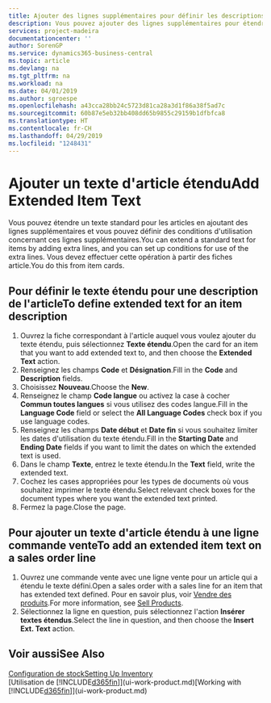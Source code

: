 ```yaml
---
title: Ajouter des lignes supplémentaires pour définir les descriptions d'article étendues | Microsoft Docs
description: Vous pouvez ajouter des lignes supplémentaires pour étendre le texte standard qui décrit un article.
services: project-madeira
documentationcenter: ''
author: SorenGP
ms.service: dynamics365-business-central
ms.topic: article
ms.devlang: na
ms.tgt_pltfrm: na
ms.workload: na
ms.date: 04/01/2019
ms.author: sgroespe
ms.openlocfilehash: a43cca28bb24c5723d81ca28a3d1f86a38f5ad7c
ms.sourcegitcommit: 60b87e5eb32bb408dd65b9855c29159b1dfbfca8
ms.translationtype: HT
ms.contentlocale: fr-CH
ms.lasthandoff: 04/29/2019
ms.locfileid: "1248431"
---
```

# <a name="add-extended-item-text"></a><span data-ttu-id="2556b-103">Ajouter un texte d'article étendu</span><span class="sxs-lookup"><span data-stu-id="2556b-103">Add Extended Item Text</span></span>
<span data-ttu-id="2556b-104">Vous pouvez étendre un texte standard pour les articles en ajoutant des lignes supplémentaires et vous pouvez définir des conditions d'utilisation concernant ces lignes supplémentaires.</span><span class="sxs-lookup"><span data-stu-id="2556b-104">You can extend a standard text for items by adding extra lines, and you can set up conditions for use of the extra lines.</span></span> <span data-ttu-id="2556b-105">Vous devez effectuer cette opération à partir des fiches article.</span><span class="sxs-lookup"><span data-stu-id="2556b-105">You do this from item cards.</span></span>

## <a name="to-define-extended-text-for-an-item-description"></a><span data-ttu-id="2556b-106">Pour définir le texte étendu pour une description de l'article</span><span class="sxs-lookup"><span data-stu-id="2556b-106">To define extended text for an item description</span></span>
1. <span data-ttu-id="2556b-107">Ouvrez la fiche correspondant à l'article auquel vous voulez ajouter du texte étendu, puis sélectionnez **Texte étendu**.</span><span class="sxs-lookup"><span data-stu-id="2556b-107">Open the card for an item that you want to add extended text to, and then choose the **Extended Text** action.</span></span>
2. <span data-ttu-id="2556b-108">Renseignez les champs **Code** et **Désignation**.</span><span class="sxs-lookup"><span data-stu-id="2556b-108">Fill in the **Code** and **Description** fields.</span></span>
3. <span data-ttu-id="2556b-109">Choisissez **Nouveau**.</span><span class="sxs-lookup"><span data-stu-id="2556b-109">Choose the **New**.</span></span>
4. <span data-ttu-id="2556b-110">Renseignez le champ **Code langue** ou activez la case à cocher **Commun toutes langues** si vous utilisez des codes langue.</span><span class="sxs-lookup"><span data-stu-id="2556b-110">Fill in the **Language Code** field or select the **All Language Codes** check box if you use language codes.</span></span>
5. <span data-ttu-id="2556b-111">Renseignez les champs **Date début** et **Date fin** si vous souhaitez limiter les dates d'utilisation du texte étendu.</span><span class="sxs-lookup"><span data-stu-id="2556b-111">Fill in the **Starting Date** and **Ending Date** fields if you want to limit the dates on which the extended text is used.</span></span>
6. <span data-ttu-id="2556b-112">Dans le champ **Texte**, entrez le texte étendu.</span><span class="sxs-lookup"><span data-stu-id="2556b-112">In the **Text** field, write the extended text.</span></span>
7. <span data-ttu-id="2556b-113">Cochez les cases appropriées pour les types de documents où vous souhaitez imprimer le texte étendu.</span><span class="sxs-lookup"><span data-stu-id="2556b-113">Select relevant check boxes for the document types where you want the extended text printed.</span></span>
8. <span data-ttu-id="2556b-114">Fermez la page.</span><span class="sxs-lookup"><span data-stu-id="2556b-114">Close the page.</span></span>

## <a name="to-add-an-extended-item-text-on-a-sales-order-line"></a><span data-ttu-id="2556b-115">Pour ajouter un texte d'article étendu à une ligne commande vente</span><span class="sxs-lookup"><span data-stu-id="2556b-115">To add an extended item text on a sales order line</span></span>
1. <span data-ttu-id="2556b-116">Ouvrez une commande vente avec une ligne vente pour un article qui a étendu le texte défini.</span><span class="sxs-lookup"><span data-stu-id="2556b-116">Open a sales order with a sales line for an item that has extended text defined.</span></span> <span data-ttu-id="2556b-117">Pour en savoir plus, voir [Vendre des produits](sales-how-sell-products.md).</span><span class="sxs-lookup"><span data-stu-id="2556b-117">For more information, see [Sell Products](sales-how-sell-products.md).</span></span>
2. <span data-ttu-id="2556b-118">Sélectionnez la ligne en question, puis sélectionnez l'action **Insérer textes étendus**.</span><span class="sxs-lookup"><span data-stu-id="2556b-118">Select the line in question, and then choose the **Insert Ext. Text** action.</span></span>

## <a name="see-also"></a><span data-ttu-id="2556b-119">Voir aussi</span><span class="sxs-lookup"><span data-stu-id="2556b-119">See Also</span></span>
[<span data-ttu-id="2556b-120">Configuration de stock</span><span class="sxs-lookup"><span data-stu-id="2556b-120">Setting Up Inventory</span></span>](inventory-setup-inventory.md)  
<span data-ttu-id="2556b-121">[Utilisation de [!INCLUDE[d365fin](includes/d365fin_md.md)]](ui-work-product.md)</span><span class="sxs-lookup"><span data-stu-id="2556b-121">[Working with [!INCLUDE[d365fin](includes/d365fin_md.md)]](ui-work-product.md)</span></span>
